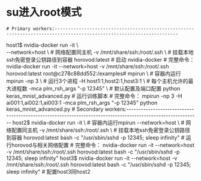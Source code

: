 # su进入root模式
	# Primary workers:--------------------------------------------------------------------------------------------------------------------
host1$ nvidia-docker run -it \ 	
		--network=host \ 	# 网络配置同主机
		-v /mnt/share/ssh:/root/.ssh \ 	# 挂载本地ssh免密登录公钥路径到容器
		horovod:latest 	# 启动 nvidia-docker
	# 完整命令： nvidia-docker run -it --network=host -v /mnt/share/ssh:/root/.ssh horovod:latest
root@c278c88dd552:/examples# mpirun \ 	# 容器内运行mpirun
		-np 3 \ 	# 运行3个进程
		-H host1:1,host2:1,host3:1 \ 	# 每个主机允许的最大进程数
		-mca plm_rsh_args "-p 12345" \ 	# 默认配置及端口配置
		python keras_mnist_advanced.py 	# 运行训练脚本
	# 完整命令： mpirun -np 3 -H ai001:1,ai002:1,ai003:1 -mca plm_rsh_args "-p 12345" python keras_mnist_advanced.py
	# Secondary workers:------------------------------------------------------------------------------------------------------------
host2$ nvidia-docker run -it \ 	# 容器内运行mpirun
		--network=host \ 	# 网络配置同主机
		-v /mnt/share/ssh:/root/.ssh \ 	# 挂载本地ssh免密登录公钥路径到容器
		horovod:latest bash -c "/usr/sbin/sshd -p 12345; sleep infinity" 	# 运行horovod与相关网络配置
	# 完整命令： nvidia-docker run -it --network=host -v /mnt/share/ssh:/root/.ssh horovod:latest bash -c "/usr/sbin/sshd -p 12345; sleep infinity"
host3$ nvidia-docker run -it --network=host -v /mnt/share/ssh:/root/.ssh horovod:latest bash -c "/usr/sbin/sshd -p 12345; sleep infinity" 	# 配置host3同host2
